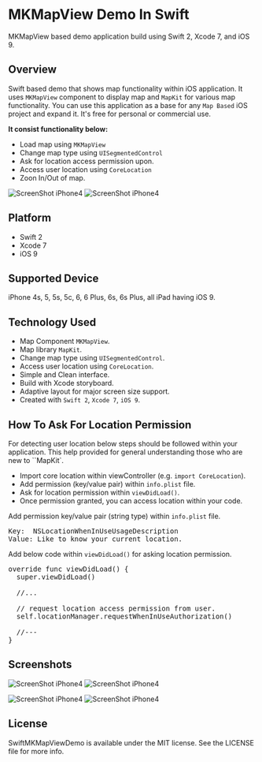 # MKMapView Demo In Swift
MKMapView based demo application build using Swift 2, Xcode 7, and iOS 9.

## Overview
Swift based demo that shows map functionality within iOS application. It uses ``MKMapView`` component to display map and ``MapKit`` for various map functionality. You can use this application as a base for any ``Map Based`` iOS project and expand it. It's free for personal or commercial use.

**It consist functionality below:**
+ Load map using ``MKMapView``
+ Change map type using ``UISegmentedControl``
+ Ask for location access permission upon.
+ Access user location using ``CoreLocation``
+ Zoon In/Out of map.

![ScreenShot iPhone4](../master/Screenshots/main-1t.png)
![ScreenShot iPhone4](../master/Screenshots/main-2t.png)

## Platform
+ Swift 2
+ Xcode 7
+ iOS 9

## Supported Device
iPhone 4s, 5, 5s, 5c, 6, 6 Plus, 6s, 6s Plus, all iPad having iOS 9.

## Technology Used
+ Map Component ``MKMapView``.
+ Map library ``MapKit``.
+ Change map type using ``UISegmentedControl``.
+ Access user location using ``CoreLocation``.
+ Simple and Clean interface.
+ Build with Xcode storyboard.
+ Adaptive layout for major screen size support.
+ Created with ``Swift 2``, ``Xcode 7``, ``iOS 9``.

## How To Ask For Location Permission
For detecting user location below steps should be followed within your application. This help provided for general understanding those who are new to ``MapKit`.

+ Import core location within viewController (e.g. ``import CoreLocation``). 
+ Add permission (key/value pair) within ``info.plist`` file.
+ Ask for location permission within ``viewDidLoad()``. 
+ Once permission granted, you can access location within your code.

Add permission key/value pair (string type) within ``info.plist`` file.
<pre>
Key:  NSLocationWhenInUseUsageDescription
Value: Like to know your current location.
</pre>

Add below code within ``viewDidLoad()`` for asking location permission.
<pre>
override func viewDidLoad() {
  super.viewDidLoad()
  
  //...
  
  // request location access permission from user.
  self.locationManager.requestWhenInUseAuthorization()

  //---
}
</pre>

## Screenshots

![ScreenShot iPhone4](../master/Screenshots/main-1t.png)
![ScreenShot iPhone4](../master/Screenshots/main-2t.png)

![ScreenShot iPhone4](../master/Screenshots/main-3t.png)
![ScreenShot iPhone4](../master/Screenshots/main-4t.png)

## License
SwiftMKMapViewDemo is available under the MIT license. See the LICENSE file for more info.
